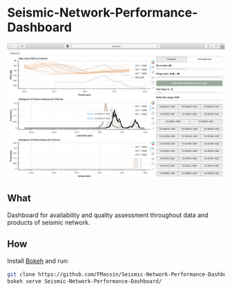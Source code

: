 # Seismic-Network-Performance-Dashboard
![Example of the channel tab for seismic network performance dashboard showing latency for station CH.BNALP](example.png)

## What
Dashboard for availability and quality assessment throughout data and products of seismic network.

## How
Install [Bokeh](http://www.bokeh.org) and run:
```bash
git clone https://github.com/FMassin/Seismic-Network-Performance-Dashboard.git
bokeh serve Seismic-Network-Performance-Dashboard/
```
